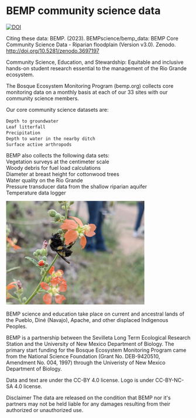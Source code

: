 # BEMP community science data

[![DOI](https://zenodo.org/badge/DOI/10.5281/zenodo.3697197.svg)](https://doi.org/10.5281/zenodo.3697197)

Citing these data: BEMP. (2023). BEMPscience/bemp_data: BEMP Core Community Science Data - Riparian floodplain (Version v3.0). Zenodo. http://doi.org/10.5281/zenodo.3697197 <br>

Community Science, Education, and Stewardship: Equitable and inclusive hands-on student research essential to the management of the Rio Grande ecosystem.

The Bosque Ecosystem Monitoring Program (bemp.org) collects core monitoring data on a monthly basis at each of our 33 sites with our community science members.  

Our core community science datasets are: 

    Depth to groundwater  
    Leaf litterfall 
    Precipitation 
    Depth to water in the nearby ditch
    Surface active arthropods

BEMP also collects the following data sets:<br>
Vegetation surveys at the centimeter scale<br>
Woody debris for fuel load calculations<br>
Diameter at breast height for cottonwood trees<br>
Water quality on the Rio Grande<br>
Pressure transducer data from the shallow riparian aquifer<br>
Temperature data logger<br>

<img src="https://github.com/BEMPscience/bemp_data/blob/master/images/biopark_globemallow_and_bumblebee.jpg" width=75% height=75%>

BEMP science and education take place on current and ancestral lands of the Pueblo, Diné (Navajo), Apache, and other displaced Indigenous Peoples.

BEMP is a partnership between the Sevilleta Long Term Ecological Research Station and the University of New Mexico Department of Biology. The primary start funding for the Bosque Ecosystem Monitoring Program came from the National Science Foundation (Grant No. DEB-9420510, Amendment No. 004, 1997) through the Univeristy of New Mexico Department of Biology. 

Data and text are under the CC-BY 4.0 license. 
Logo is under CC-BY-NC-SA 4.0 license.

Disclaimer
The data are released on the condition that BEMP nor it's partners may not be held liable for any damages resulting from their authorized or unauthorized use.
